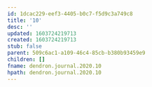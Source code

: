 ```yaml
---
id: 1dcac229-eef3-4405-b0c7-f5d9c3a749c8
title: '10'
desc: ''
updated: 1603724219713
created: 1603724219713
stub: false
parent: 509c6ac1-a109-46c4-85cb-b380b93459e9
children: []
fname: dendron.journal.2020.10
hpath: dendron.journal.2020.10
---
```




